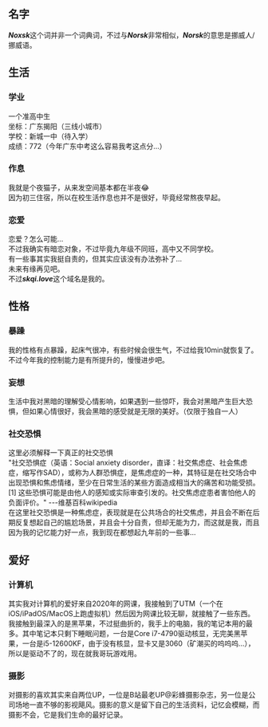 
## 名字
***Noxsk***这个词并非一个词典词，不过与***Norsk***非常相似，***Norsk***的意思是挪威人/挪威语。  
## 生活
### 学业
一个准高中生  
坐标：广东揭阳（三线小城市）  
学校：新城一中（待入学）  
成绩：772（今年广东中考这么容易我考这点分...）  
### 作息
我就是个夜猫子，从来发空间基本都在半夜😂  
因为初三住宿，所以在校生活作息也并不是很好，毕竟经常熬夜早起。  
### 恋爱
恋爱？怎么可能...  
不过我确实有暗恋对象，不过毕竟九年级不同班，高中又不同学校。  
有一些事其实我挺自责的，但其实应该没有办法弥补了...  
未来有缘再见吧。  
不过***skqi.love***这个域名是我的。   
## 性格
### 暴躁
我的性格有点暴躁，起床气很冲，有些时候会很生气，不过给我10min就恢复了。
不过今年我的控制能力是有所提升的，慢慢进步吧。
### 妄想
生活中我对黑暗的理解受心情影响，如果遇到一些惊吓，我会对黑暗产生巨大恐惧，但如果心情很好，我会黑暗的感受就是无限的美好。（仅限于独自一人）
### 社交恐惧
这里必须解释一下真正的社交恐惧  
"社交恐惧症（英语：Social anxiety disorder，直译：社交焦虑症、社会焦虑症，缩写作SAD），或称为人群恐惧症，是焦虑症的一种，其特征是在社交场合中出现恐惧和焦虑情绪，至少在日常生活的某些方面造成相当大的痛苦和功能受损。[1] 这些恐惧可能是由他人的感知或实际审查引发的。社交焦虑症患者害怕他人的负面评价。"  ---维基百科wikipedia  
在这里社交恐惧是一种焦虑症，表现就是在公共场合的社交焦虑，并且会不断在后期反复想起自己的尴尬场景，并且会十分自责，但却无能为力，而这就是我，而且因为我的记忆能力好一点，我到现在都想起九年前的一些事...
## 爱好
### 计算机
其实我对计算机的爱好来自2020年的网课，我接触到了UTM（一个在iOS/iPadOS/MacOS上跑虚拟机）然后因为网课比较无聊，就接触了一些东西。  
我接触到最深入的是黑苹果，不过挺曲折的，我手上的电脑，我的笔记本用的最多。其中笔记本只剩下睡眠问题，一台是Core i7-4790驱动核显，无完美黑苹果，一台是i5-12600KF，由于没有核显，显卡又是3060（矿潮买的呜呜呜...），所以是驱动不了的，现在就我哥玩游戏用。
### 摄影
对摄影的喜欢其实来自两位UP，一位是B站最老UP@彩蜂摄影杂志，另一位是公司场地一直不够的影视飓风。摄影的意义是留下自己的生活资料，记忆会模糊，而摄影不会，它是我们生命的最好记录。
